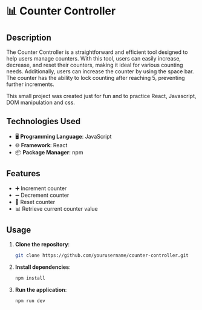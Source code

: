 # 📊 Counter Controller

## Description

The Counter Controller is a straightforward and efficient tool designed to help users manage counters. With this tool, users can easily increase, decrease, and reset their counters, making it ideal for various counting needs. Additionally, users can increase the counter by using the space bar. The counter has the ability to lock counting after reaching 5, preventing further increments.

This small project was created just for fun and to practice React, Javascript, DOM manipulation and css.

## Technologies Used

- 🖥️ **Programming Language**: JavaScript
- 🌐 **Framework**: React
- 📦 **Package Manager**: npm

## Features

- ➕ Increment counter
- ➖ Decrement counter
- 🔄 Reset counter
- 📊 Retrieve current counter value

## Usage

1. **Clone the repository**:
   ```sh
   git clone https://github.com/yourusername/counter-controller.git
   ```
2. **Install dependencies**:
   ```sh
   npm install
   ```
3. **Run the application**:
   ```sh
   npm run dev
   ```
